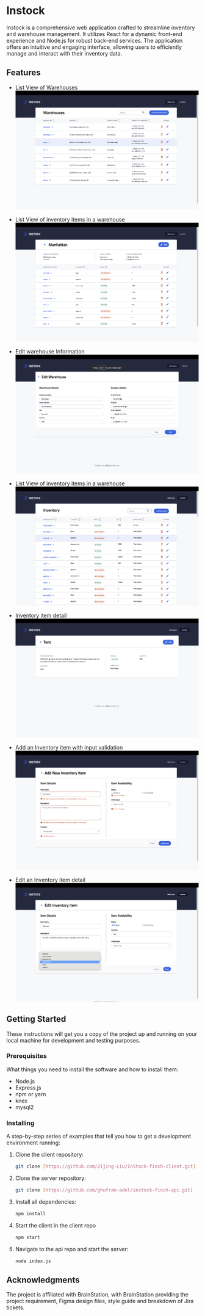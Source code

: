 # Instock

Instock is a comprehensive web application crafted to streamline inventory and warehouse management. It utilizes React for a dynamic front-end experience and Node.js for robust back-end services. The application offers an intuitive and engaging interface, allowing users to efficiently manage and interact with their inventory data.

## Features

- List View of Warehouses
  ![List View of Warehouses](./asset/Overview-of-warehouses.png)

- List View of inventory items in a warehouse
  ![List View of inventory items in a warehouse](./asset/Inventory-item-in-Mahattan-warehouse.png)

- Edit warehouse Information
  ![Edit warehouse Information](./asset/Edit-warehouse-data.png)

- List View of inventory items in a warehouse
  ![List View of inventory items in a warehouse](./asset/Oview-of-inventory.png)

- Inventory item detail
  ![Inventory item detail](./asset/Inventory-item-details.png)

- Add an Inventory item with input validation
  ![ Add an Inventory item](./asset/Input-validation.png)

- Edit an Inventory item detail
  ![Edit an Inventory item detail with input validation](./asset/Edit-inventory-detial.png)

## Getting Started

These instructions will get you a copy of the project up and running on your local machine for development and testing purposes.

### Prerequisites

What things you need to install the software and how to install them:

- Node.js
- Express.js
- npm or yarn
- knex
- mysql2

### Installing

A step-by-step series of examples that tell you how to get a development environment running:

1. Clone the client repository:
   ```bash
   git clone [https://github.com/Zijing-Liu/InStock-finch-client.git]
   ```
2. Clone the server repository:

   ```bash
   git clone [https://github.com/ghufran-adel/instock-finch-api.git]
   ```

3. Install all dependencies:
   ```bash
   npm install
   ```
4. Start the client in the client repo

   ```bash
   npm start
   ```

5. Navigate to the api repo and start the server:
   ```bash
   node index.js
   ```

## Acknowledgments

The project is affiliated with BrainStation, with BrainStation providing the project requirement, Figma design files, style guide and breakdown of Jira tickets.
